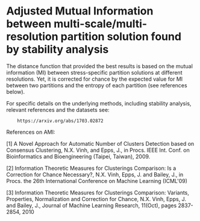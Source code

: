 
Adjusted Mutual Information between multi-scale/multi-resolution partition solution found by stability analysis
===============================================================================================================

The distance function that provided the best results is based on the mutual information (MI) between stress-specific partition solutions at different resolutions. Yet, it is corrected for chance by the expected value for MI between two partitions and the entropy of each partition (see references below).


For specific details on the underlying methods, including stability analysis, relevant references and the datasets see:
 
        https://arxiv.org/abs/1703.02872 


References on AMI:

[1] A Novel Approach for Automatic Number of Clusters Detection based on Consensus Clustering, N.X. Vinh, and Epps, J., in Procs. IEEE Int. Conf. on Bioinformatics and Bioengineering (Taipei, Taiwan), 2009.

[2] Information Theoretic Measures for Clusterings Comparison: Is a Correction for Chance Necessary?, N.X. Vinh, Epps, J. and Bailey, J., in Procs. the 26th International Conference on Machine Learning (ICML'09)

[3] Information Theoretic Measures for Clusterings Comparison: Variants, Properties, Normalization and Correction for Chance, N.X. Vinh, Epps, J. and Bailey, J., Journal of Machine Learning Research, 11(Oct), pages 2837-2854, 2010
